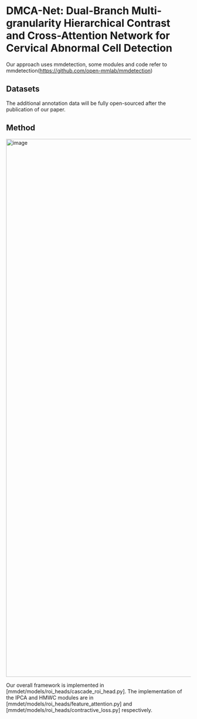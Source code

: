 # DMCA-Net: Dual-Branch Multi-granularity Hierarchical Contrast and Cross-Attention Network for Cervical Abnormal Cell Detection
Our approach uses mmdetection, some modules and code refer to mmdetection(https://github.com/open-mmlab/mmdetection)

## Datasets
The additional annotation data will be fully open-sourced after the publication of our paper.

## Method
<img width="1469" alt="image" src="https://github.com/user-attachments/assets/a09e35cf-35e8-467b-9a67-c227657c5f07" />

Our overall framework is implemented in [mmdet/models/roi_heads/cascade_roi_head.py]. The implementation of the IPCA and HMWC modules are in [mmdet/models/roi_heads/feature_attention.py] and [mmdet/models/roi_heads/contractive_loss.py] respectively.


